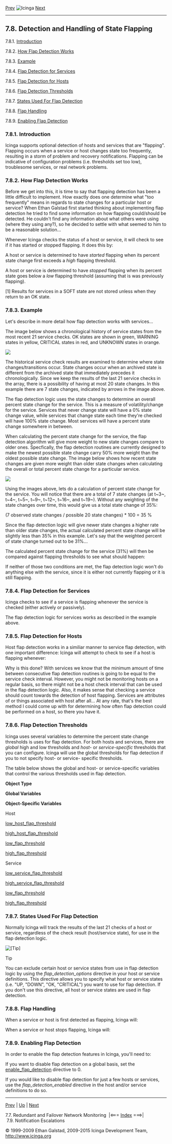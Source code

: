 [Prev](redundancy.md) ![Icinga](../images/logofullsize.png "Icinga") [Next](escalations.md)

* * * * *

7.8. Detection and Handling of State Flapping
---------------------------------------------

7.8.1. [Introduction](flapping.md#introduction)

7.8.2. [How Flap Detection Works](flapping.md#howitworks)

7.8.3. [Example](flapping.md#example)

7.8.4. [Flap Detection for Services](flapping.md#detectionservices)

7.8.5. [Flap Detection for Hosts](flapping.md#detectionhosts)

7.8.6. [Flap Detection Thresholds](flapping.md#thresholds)

7.8.7. [States Used For Flap Detection](flapping.md#statesused)

7.8.8. [Flap Handling](flapping.md#handling)

7.8.9. [Enabling Flap Detection](flapping.md#enable)

### 7.8.1. Introduction

Icinga supports optional detection of hosts and services that are
"flapping". Flapping occurs when a service or host changes state too
frequently, resulting in a storm of problem and recovery notifications.
Flapping can be indicative of configuration problems (i.e. thresholds
set too low), troublesome services, or real network problems.

### 7.8.2. How Flap Detection Works

Before we get into this, it is time to say that flapping detection has
been a little difficult to implement. How exactly does one determine
what "too frequently" means in regards to state changes for a particular
host or service? When Ethan Galstad first started thinking about
implementing flap detection he tried to find some information on how
flapping could/should be detected. He couldn't find any information
about what others were using (where they using any?), so he decided to
settle with what seemed to him to be a reasonable solution...

Whenever Icinga checks the status of a host or service, it will check to
see if it has started or stopped flapping. It does this by:





A host or service is determined to have *started* flapping when its
percent state change first exceeds a *high* flapping threshold.

A host or service is determined to have *stopped* flapping when its
percent state goes below a *low* flapping threshold (assuming that is
was previously flapping).

[1] Results for services in a SOFT state are not stored unless when they
return to an OK state.

### 7.8.3. Example

Let's describe in more detail how flap detection works with services...

The image below shows a chronological history of service states from the
most recent 21 service checks. OK states are shown in green, WARNING
states in yellow, CRITICAL states in red, and UNKNOWN states in orange.

![](../images/statetransitions.png)

The historical service check results are examined to determine where
state changes/transitions occur. State changes occur when an archived
state is different from the archived state that immediately precedes it
chronologically. Since we keep the results of the last 21 service checks
in the array, there is a possibility of having at most 20 state changes.
In this example there are 7 state changes, indicated by arrows in the
image above.

The flap detection logic uses the state changes to determine an overall
percent state change for the service. This is a measure of
volatility/change for the service. Services that never change state will
have a 0% state change value, while services that change state each time
they're checked will have 100% state change. Most services will have a
percent state change somewhere in between.

When calculating the percent state change for the service, the flap
detection algorithm will give more weight to new state changes compare
to older ones. Specfically, the flap detection routines are currently
designed to make the newest possible state change carry 50% more weight
than the oldest possible state change. The image below shows how recent
state changes are given more weight than older state changes when
calculating the overall or total percent state change for a particular
service.

![](../images/statetransitions2.png)

Using the images above, lets do a calculation of percent state change
for the service. You will notice that there are a total of 7 state
changes (at t~3~, t~4~, t~5~, t~9~, t~12~, t~16~, and t~19~). Without
any weighting of the state changes over time, this would give us a total
state change of 35%:

(7 observed state changes / possible 20 state changes) \* 100 = 35 %

Since the flap detection logic will give newer state changes a higher
rate than older state changes, the actual calculated percent state
change will be slightly less than 35% in this example. Let's say that
the weighted percent of state change turned out to be 31%...

The calculated percent state change for the service (31%) will then be
compared against flapping thresholds to see what should happen:



If neither of those two conditions are met, the flap detection logic
won't do anything else with the service, since it is either not
currently flapping or it is still flapping.

### 7.8.4. Flap Detection for Services

Icinga checks to see if a service is flapping whenever the service is
checked (either actively or passively).

The flap detection logic for services works as described in the example
above.

### 7.8.5. Flap Detection for Hosts

Host flap detection works in a similiar manner to service flap
detection, with one important difference: Icinga will attempt to check
to see if a host is flapping whenever:



Why is this done? With services we know that the minimum amount of time
between consecutive flap detection routines is going to be equal to the
service check interval. However, you might not be monitoring hosts on a
regular basis, so there might not be a host check interval that can be
used in the flap detection logic. Also, it makes sense that checking a
service should count towards the detection of host flapping. Services
are attributes of or things associated with host after all... At any
rate, that's the best method I could come up with for determining how
often flap detection could be performed on a host, so there you have it.

### 7.8.6. Flap Detection Thresholds

Icinga uses several variables to determine the percent state change
thresholds is uses for flap detection. For both hosts and services,
there are *global* high and low thresholds and *host-* or
*service-specific* thresholds that you can configure. Icinga will use
the global thresholds for flap detection if you to not specify host- or
service- specific thresholds.

The table below shows the global and host- or service-specific variables
that control the various thresholds used in flap detection.

**Object Type**

**Global Variables**

**Object-Specific Variables**

Host

[low\_host\_flap\_threshold](configmain.md#configmain-low_host_flap_threshold)

[high\_host\_flap\_threshold](configmain.md#configmain-high_host_flap_threshold)

[low\_flap\_threshold](objectdefinitions.md#objectdefinitions-host)

[high\_flap\_threshold](objectdefinitions.md#objectdefinitions-host)

Service

[low\_service\_flap\_threshold](configmain.md#configmain-low_service_flap_threshold)

[high\_service\_flap\_threshold](configmain.md#configmain-high_service_flap_threshold)

[low\_flap\_threshold](objectdefinitions.md#objectdefinitions-service)

[high\_flap\_threshold](objectdefinitions.md#objectdefinitions-service)

### 7.8.7. States Used For Flap Detection

Normally Icinga will track the results of the last 21 checks of a host
or service, regardless of the check result (host/service state), for use
in the flap detection logic.

![[Tip]](../images/tip.png)

Tip

You can exclude certain host or service states from use in flap
detection logic by using the *flap\_detection\_options* directive in
your host or service definitions. This directive allows you to specify
what host or service states (i.e. "UP, "DOWN", "OK, "CRITICAL") you want
to use for flap detection. If you don't use this directive, all host or
service states are used in flap detection.

### 7.8.8. Flap Handling

When a service or host is first detected as flapping, Icinga will:





When a service or host stops flapping, Icinga will:





### 7.8.9. Enabling Flap Detection

In order to enable the flap detection features in Icinga, you'll need
to:



If you want to disable flap detection on a global basis, set the
[enable\_flap\_detection](configmain.md#configmain-enable_flap_detection)
directive to 0.

If you would like to disable flap detection for just a few hosts or
services, use the *flap\_detection\_enabled* directive in the host
and/or service definitions to do so.

* * * * *

[Prev](redundancy.md) | [Up](ch07.md) | [Next](escalations.md)

7.7. Redundant and Failover Network Monitoring  |<=== [Index](index.md) ===>|  7.9. Notification Escalations

© 1999-2009 Ethan Galstad, 2009-2015 Icinga Development Team,
http://www.icinga.org
